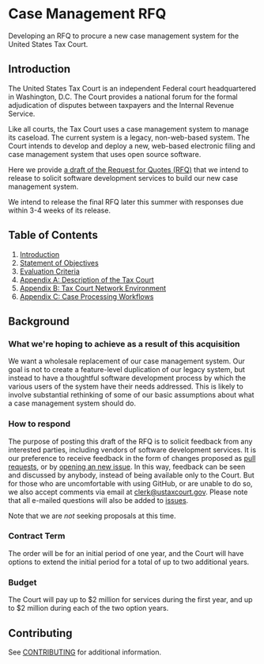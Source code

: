 # Case Management RFQ
Developing an RFQ to procure a new case management system for the United States Tax Court.

## Introduction

The United States Tax Court is an independent Federal court headquartered in Washington, D.C. The Court provides a national forum for the formal adjudication of disputes between taxpayers and the Internal Revenue Service.

Like all courts, the Tax Court uses a case management system to manage its caseload. The current system is a legacy, non-web-based system. The Court intends to develop and deploy a new, web-based electronic filing and case management system that uses open source software.

Here we provide [a draft of the Request for Quotes (RFQ)](RFQ.md) that we intend to release to solicit software development services to build our new case management system.

We intend to release the final RFQ later this summer with responses due within 3-4 weeks of its release.

## Table of Contents

1. [Introduction](RFQ.md)
1. [Statement of Objectives](SOO.md)
1. [Evaluation Criteria](Evaluation_Criteria.md)
1. [Appendix A: Description of the Tax Court](Appendix_A.md)
1. [Appendix B: Tax Court Network Environment](Appendix_B.md)
1. [Appendix C: Case Processing Workflows](Appendix_C.md)

## Background

### What we're hoping to achieve as a result of this acquisition

We want a wholesale replacement of our case management system. Our goal is not to create a feature-level duplication of our legacy system, but instead to have a thoughtful software development process by which the various users of the system have their needs addressed. This is likely to involve substantial rethinking of some of our basic assumptions about what a case management system should do.

### How to respond

The purpose of posting this draft of the RFQ is to solicit feedback from any interested parties, including vendors of software development services.  It is our preference to receive feedback in the form of changes proposed as [pull requests](https://github.com/ustaxcourt/case-management-rfp/pulls), or by [opening an new issue](https://github.com/ustaxcourt/case-management-rfp/issues). In this way, feedback can be seen and discussed by anybody, instead of being available only to the Court. But for those who are uncomfortable with using GitHub, or are unable to do so, we also accept comments via email at clerk@ustaxcourt.gov. Please note that all e-mailed questions will also be added to [issues](https://github.com/ustaxcourt/case-management-rfp/issues).

Note that we are _not_ seeking proposals at this time.

### Contract Term

The order will be for an initial period of one year, and the Court will have options to extend the initial period for a total of up to two additional years.

### Budget

The Court will pay up to $2 million for services during the first year, and up to $2 million during each of the two option years.

## Contributing

See [CONTRIBUTING](CONTRIBUTING.md) for additional information.
